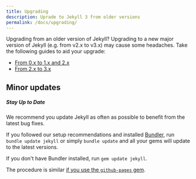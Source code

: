 ```yaml
---
title: Upgrading
description: Uprade to Jekyll 3 from older versions
permalink: /docs/upgrading/
---
```


Upgrading from an older version of Jekyll? Upgrading to a new major version of
Jekyll (e.g. from v2.x to v3.x) may cause some headaches. Take the following
guides to aid your upgrade:

- [From 0.x to 1.x and 2.x](/docs/upgrading/0-to-2/)
- [From 2.x to 3.x](/docs/upgrading/2-to-3/)

## Minor updates

<div class="note">
  <h5>Stay Up to Date</h5>
  <p>We recommend you update Jekyll as often as possible to benefit from
  the latest bug fixes.
  </p>
</div>

If you followed our setup recommendations and installed [Bundler](http://bundler.io/), run `bundle update jekyll` or simply `bundle update` and all your gems will
update to the latest versions.

If you don't have Bundler installed, run `gem update jekyll`.

The procedure is similar [if you use the `github-pages`
gem](https://help.github.com/articles/setting-up-your-github-pages-site-locally-with-jekyll/#keeping-your-site-up-to-date-with-the-github-pages-gem).

